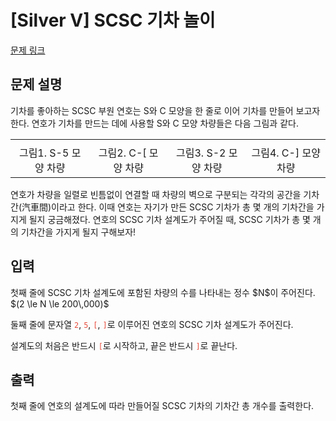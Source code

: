 # [Silver V] SCSC 기차 놀이

[문제 링크](https://www.acmicpc.net/problem/33967) 

## 문제 설명

<p>기차를 좋아하는 SCSC 부원 연호는 S와 C 모양을 한 줄로 이어 기차를 만들어 보고자 한다. 연호가 기차를 만드는 데에 사용할 S와 C 모양 차량들은 다음 그림과 같다.</p>

<table class="table table-bordered">
	<tbody>
		<tr>
			<td style="text-align: center;"><img alt="" src=""></td>
			<td style="text-align: center;"><img alt="" src=""></td>
			<td style="text-align: center;"><img alt="" src=""></td>
			<td style="text-align: center;"><img alt="" src=""></td>
		</tr>
		<tr>
			<td style="text-align: center;">그림1. S-5 모양 차량</td>
			<td style="text-align: center;">그림2. C-[ 모양 차량</td>
			<td style="text-align: center;">그림3. S-2 모양 차량</td>
			<td style="text-align: center;">그림4. C-] 모양 차량</td>
		</tr>
	</tbody>
</table>

<p>연호가 차량을 일렬로 빈틈없이 연결할 때 차량의 벽으로 구분되는 각각의 공간을 기차간(汽車間)이라고 한다. 이때 연호는 자기가 만든 SCSC 기차가 총 몇 개의 기차간을 가지게 될지 궁금해졌다. 연호의 SCSC 기차 설계도가 주어질 때, SCSC 기차가 총 몇 개의 기차간을 가지게 될지 구해보자!</p>

## 입력 

 <p>첫째 줄에 SCSC 기차 설계도에 포함된 차량의 수를 나타내는 정수 $N$이 주어진다. $(2 \le N \le 200\,000)$</p>

<p>둘째 줄에 문자열 <span style="color:#e74c3c;"><code>2</code></span>,<span style="color:#e74c3c;"> <code>5</code></span>, <span style="color:#e74c3c;"><code>[</code></span>, <span style="color:#e74c3c;"><code>]</code></span>로 이루어진 연호의 SCSC 기차 설계도가 주어진다.</p>

<p>설계도의 처음은 반드시 <span style="color:#e74c3c;"><code>[</code></span>로 시작하고, 끝은 반드시 <span style="color:#e74c3c;"><code>]</code></span>로 끝난다.</p>

## 출력 

 <p>첫째 줄에 연호의 설계도에 따라 만들어질 SCSC 기차의 기차간 총 개수를 출력한다.</p>

